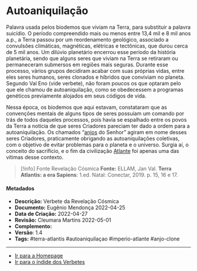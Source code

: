 # Autoaniquilação

Palavra usada pelos biodemos que viviam na Terra, para substituir a palavra suicídio. O período compreendido mais ou menos entre 13,4 mil e 8 mil anos a.p., a Terra passou por um reordenamento geológico, associado a convulsões climáticas, magnéticas, elétricas e tectônicas, que durou cerca de 5 mil anos. Um dilúvio planetário encerrou esse período da história planetária, sendo que alguns seres que viviam na Terra se retiraram ou permaneceram submersos em regiões mais seguras. Durante esse processo, vários grupos decidiram acabar com suas próprias vidas, entre eles seres humanos, seres clonados e híbridos que conviviam no planeta. Segundo Val Eno (vide verbete), não foram poucos os que optaram pelo que ele chamou de autoaniquilação, como se obedecessem a programas genéticos previamente alojados em seus códigos de vida.

Nessa época, os biodemos que aqui estavam, constataram que as convenções mentais de alguns tipos de seres possuíam um comando por trás de todos daqueles processos, pois havia se espalhado entre os povos da Terra a notícia de que seres Criadores pareciam ter dado a ordem para a autoaniquilação. Os chamados “[anjos](Anjos%20Clones.md) do Senhor” agiram em nome desses seres Criadores, praticamente obrigando as autoaniquilações coletivas, com o objetivo de evitar problemas para o planeta e o universo. Surgia aí, o conceito do sacrifício, e o fim da civilização [Atlante](Atlantes.md) foi apenas uma das vítimas desse contexto.

> [!info] Fonte Revelação Cósmica
> **Fonte:** ELLAM, Jan Val. **Terra Atlantis: a era Sapiens**: 1.ed. Natal: Conectar, 2019. p. 15, 16 e 17.

#### Metadados

-   **Descrição:** Verbete da Revelação Cósmica
-   **Documento:** Eugênio Mendonça 2022-04-25
-   **Data de Criação:** 2022-04-27
-   **Revisão:** Cleumara Martins 2022-05-01
-   **Complemento:**
-   **Versão**: 1.4
-   **Tags:** #terra-atlantis #autoaniquilaçao #imperio-atlante #anjo-clone

---
- [Ir para a Homepage](Homepage.canvas)
- [Ir para o índide dos Verbetes](ÍNDIDE%20GERAL%20DOS%20VERBETES.canvas)
